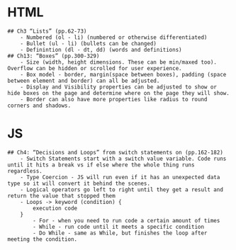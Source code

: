 # HTML
    ## Ch3 “Lists” (pp.62-73)
        - Numbered (ol - li) (numbered or otherwise differentiated)
        - Bullet (ul - li) (bullets can be changed)
        - Definintion (dl - dt, dd) (words and definitions)
    ## Ch13: “Boxes” (pp.300-329)
        - Size (width, height dimensions. These can be min/maxed too). Overflow can be hidden or scrolled for user experience.
        - Box model - border, margin(space between boxes), padding (space between element and border) can all be adjusted. 
        - Display and Visibility properties can be adjusted to show or hide boxes on the page and determine where on the page they will show.
        - Border can also have more properties like radius to round corners and shadows.

# JS
    ## Ch4: “Decisions and Loops” from switch statements on (pp.162-182)
        - Switch Statements start with a switch value variable. Code runs until it hits a break vs if else where the whole thing runs regardless.
        - Type Coercion - JS will run even if it has an unexpected data type so it will convert it behind the scenes. 
        - Logical operators go left to right until they get a result and return the value that stopped them
        - Loops -> keyword (condition) {
            execution code
        }
            - For - when you need to run code a certain amount of times
            - While - run code until it meets a specific condition
            - Do While - same as While, but finishes the loop after meeting the condition.
